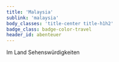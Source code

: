 ```yaml
---
title: 'Malaysia'
sublink: 'malaysia'
body_classes: 'title-center title-h1h2'
badge_class: badge-color-travel
header_id: abenteuer
---
```


Im Land Sehenswürdigkeiten